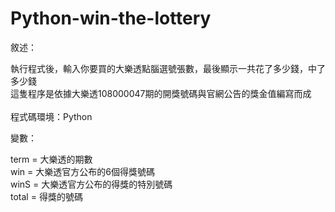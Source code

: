 # Python-win-the-lottery

敘述：</br>
</hr>
執行程式後，輸入你要買的大樂透點腦選號張數，最後顯示一共花了多少錢，中了多少錢</br>
這隻程序是依據大樂透108000047期的開獎號碼與官網公告的獎金值編寫而成</br>
</br>
程式碼環境：Python</br>

變數：</br>
</hr>
    term = 大樂透的期數</br>
    win = 大樂透官方公布的6個得獎號碼</br>
    winS = 大樂透官方公布的得獎的特別號碼</br>
    total = 得獎的號碼</br>
